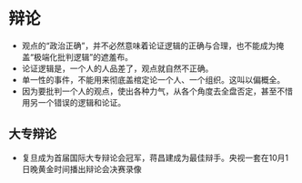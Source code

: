 # 辩论

* 观点的“政治正确”，并不必然意味着论证逻辑的正确与合理，也不能成为掩盖“极端化批判逻辑”的遮羞布。
* 论证逻辑是，一个人的人品差了，观点就自然不正确。
* 单一性的事件，不能用来彻底盖棺定论一个人、一个组织。这叫以偏概全。
* 因为要批判一个人的观点，使出各种力气，从各个角度去全盘否定，甚至不惜用另一个错误的逻辑和论证。

## 大专辩论

* 复旦成为首届国际大专辩论会冠军，蒋昌建成为最佳辩手。央视一套在10月1日晚黄金时间播出辩论会决赛录像
